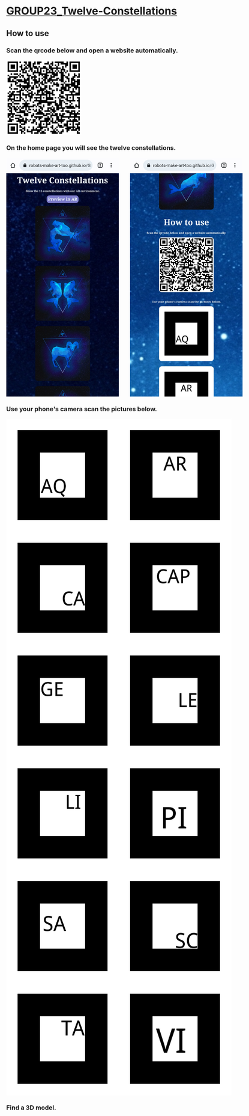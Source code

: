 # [GROUP23_Twelve-Constellations](https://robots-make-art-too.github.io/GROUP23_Twelve-Constellations/docs/website)

## How to use

### Scan the qrcode below and open a website automatically.

<img src="docs/website/assets/qrcode.png" width = "200" height = "200" alt="qrcode" align=center />

### On the home page you will see the twelve constellations.

<div style='display: flex'>
<img src="docs/website/assets/screenshot_1.jpeg" width = "300"  alt="s" align=center  style='margin-right:30px'/>  
<img src="docs/website/assets/screenshot_2.jpeg" width = "300"  alt="s" align=center />  
</div>

### Use your phone's camera scan the pictures below.

<div style='display: flex'>
<img src="docs/website/assets/markers/pattern-AQ.png" width = "300" height = "300" alt="s" align=center />  
<img src="docs/website/assets/markers/pattern-AR.png" width = "300" height = "300" alt="s" align=center /> 
</div>
<div style='display: flex'>
<img src="docs/website/assets/markers/pattern-CA.png" width = "300" height = "300" alt="s" align=center />  
<img src="docs/website/assets/markers/pattern-CAP.png" width = "300" height = "300" alt="s" align=center /> 
</div>
<div style='display: flex'>
<img src="docs/website/assets/markers/pattern-GE.png" width = "300" height = "300" alt="s" align=center />  
<img src="docs/website/assets/markers/pattern-LE.png" width = "300" height = "300" alt="s" align=center /> 
</div>
<div style='display: flex'>
<img src="docs/website/assets/markers/pattern-LI.png" width = "300" height = "300" alt="s" align=center />  
<img src="docs/website/assets/markers/pattern-PI.png" width = "300" height = "300" alt="s" align=center /> 
</div>
<div style='display: flex'>
<img src="docs/website/assets/markers/pattern-SA.png" width = "300" height = "300" alt="s" align=center />  
<img src="docs/website/assets/markers/pattern-SC.png" width = "300" height = "300" alt="s" align=center /> 
</div>
<div style='display: flex'>
<img src="docs/website/assets/markers/pattern-TA.png" width = "300" height = "300" alt="s" align=center />  
<img src="docs/website/assets/markers/pattern-VI.png" width = "300" height = "300" alt="s" align=center /> 
</div>

### Find a 3D model.
<div style='display: flex'>
<img src="docs/website/assets/ar_scene.gif" width = "300" alt="" align=center />
</div>
